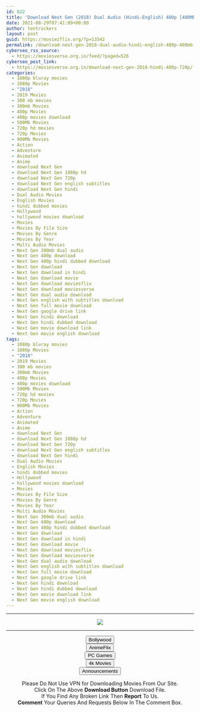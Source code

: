 ```yaml
---
id: 622
title: 'Download Next Gen (2018) Dual Audio (Hindi-English) 480p [400MB] || 720p [900MB]'
date: 2021-08-29T07:41:09+00:00
author: tentrockers
layout: post
guid: https://moviezflix.org/?p=13542
permalink: /download-next-gen-2018-dual-audio-hindi-english-480p-400mb-720p-900mb/
cyberseo_rss_source:
  - https://moviesverse.org.in/feed/?paged=526
cyberseo_post_link:
  - https://moviesverse.org.in/download-next-gen-2018-hindi-480p-720p/
categories:
  - 1080p bluray movies
  - 1080p Movies
  - "2018"
  - 2019 Movies
  - 300 mb movies
  - 300mb Movies
  - 480p Movies
  - 480p movies download
  - 500Mb Movies
  - 720p hd movies
  - 720p Movies
  - 900Mb Movies
  - Action
  - Adventure
  - Animated
  - Anime
  - download Next Gen
  - download Next Gen 1080p hd
  - download Next Gen 720p
  - download Next Gen english subtitles
  - download Next Gen hindi
  - Dual Audio Movies
  - English Movies
  - hindi dubbed movies
  - Hollywood
  - hollywood movies download
  - Movies
  - Movies By File Size
  - Movies By Genre
  - Movies By Year
  - Multi Audio Movies
  - Next Gen 300mb dual audio
  - Next Gen 480p download
  - Next Gen 480p hindi dubbed download
  - Next Gen download
  - Next Gen download in hindi
  - Next Gen download movie
  - Next Gen download moviesflix
  - Next Gen download moviesverse
  - Next Gen dual audio download
  - Next Gen english with subtitles download
  - Next Gen full movie download
  - Next Gen google drive link
  - Next Gen hindi download
  - Next Gen hindi dubbed download
  - Next Gen movie download link
  - Next Gen movie english download
tags:
  - 1080p bluray movies
  - 1080p Movies
  - "2018"
  - 2019 Movies
  - 300 mb movies
  - 300mb Movies
  - 480p Movies
  - 480p movies download
  - 500Mb Movies
  - 720p hd movies
  - 720p Movies
  - 900Mb Movies
  - Action
  - Adventure
  - Animated
  - Anime
  - download Next Gen
  - download Next Gen 1080p hd
  - download Next Gen 720p
  - download Next Gen english subtitles
  - download Next Gen hindi
  - Dual Audio Movies
  - English Movies
  - hindi dubbed movies
  - Hollywood
  - hollywood movies download
  - Movies
  - Movies By File Size
  - Movies By Genre
  - Movies By Year
  - Multi Audio Movies
  - Next Gen 300mb dual audio
  - Next Gen 480p download
  - Next Gen 480p hindi dubbed download
  - Next Gen download
  - Next Gen download in hindi
  - Next Gen download movie
  - Next Gen download moviesflix
  - Next Gen download moviesverse
  - Next Gen dual audio download
  - Next Gen english with subtitles download
  - Next Gen full movie download
  - Next Gen google drive link
  - Next Gen hindi download
  - Next Gen hindi dubbed download
  - Next Gen movie download link
  - Next Gen movie english download
---
```

<center>
  </p> 
  
  <hr />
  
  <p>
    <a href="http://gdrivepro.xyz/join.php" data-wpel-link="external" target="_blank" rel="nofollow external noopener noreferrer"><img src="https://i.imgur.com/FhMdWdW.png" /></a>
  </p>
  
  <hr />
  
  <p>
    <a href="https://dogemovies.xyz" target="_blank" data-wpel-link="external" rel="nofollow external noopener noreferrer"><button class="button button5">Bollywood</button></a><br /> <a href="https://animeflix.in" target="_blank" data-wpel-link="external" rel="nofollow external noopener noreferrer"><button class="button button5">AnimeFlix</button></a><br /> <a href="https://gamesflix.net/" target="_blank" data-wpel-link="external" rel="nofollow external noopener noreferrer"><button class="button button5">PC Games</button></a><br /> <a href="https://uhdmovies.in" target="_blank" data-wpel-link="external" rel="nofollow external noopener noreferrer"><button class="button button5">4k Movies</button></a><br /> <a href="https://moviesverse.org.in/announcements/" target="_blank" data-wpel-link="internal" rel="noopener"><button class="button button5">Announcements</button></a>
  </p>
  
  <div class="alert alert-danger">
    Please Do Not Use VPN for Downloading Movies From Our Site.
  </div>
  
  <div class="alert alert-success">
    Click On The Above <strong>Download Button</strong> Download File.
  </div>
  
  <div class="alert alert-warning">
    If You Find Any Broken Link Then <strong>Report</strong> To Us.
  </div>
  
  <div class="alert alert-info">
    <strong>Comment</strong> Your Queries And Requests Below In The Comment Box.
  </div>
  
  <p>
    </center>
  </p>
